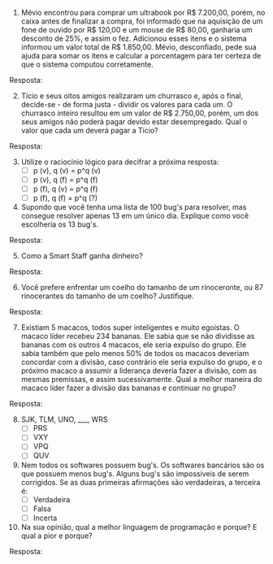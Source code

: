 1. Mévio encontrou para comprar um ultrabook por R$ 7.200,00, porém, no caixa antes de finalizar a compra, foi informado que na aquisição de um fone de ouvido por R$ 120,00 e um mouse de R$ 80,00, ganharia um desconto de 25%, e assim o fez. Adicionou esses itens e o sistema informou um valor total de R$ 1.850,00. Mévio, desconfiado, pede sua ajuda para somar os itens e calcular a porcentagem para ter certeza de que o sistema computou corretamente.

Resposta: 

2. Tício e seus oitos amigos realizaram um churrasco e, após o final, decide-se - de forma justa - dividir os valores para cada um. O churrasco inteiro resultou em um valor de R$ 2.750,00, porém, um dos seus amigos não poderá pagar devido estar desempregado. Qual o valor que cada um deverá pagar a Tício?

Resposta: 

3. Utilize o raciocínio lógico para decifrar a próxima resposta:
   * [ ] p (v), q (v) = p^q (v)
   * [ ] p (v), q (f) = p^q (f)
   * [ ] p (f), q (v) = p^q (f)
   * [ ] p (f), q (f) = p^q (?)

4. Supondo que você tenha uma lista de 100 bug's para resolver, mas consegue resolver apenas 13 em um único dia. Explique como você escolheria os 13 bug's.

Resposta: 

5. Como a Smart Staff ganha dinheiro?

Resposta: 

6. Você prefere enfrentar um coelho do tamanho de um rinoceronte, ou 87 rinocerantes do tamanho de um coelho? Justifique.

Resposta: 

7. Existiam 5 macacos, todos super inteligentes e muito egoístas. O macaco líder recebeu 234 bananas. Ele sabia que se não dividisse as bananas com os outros 4 macacos, ele seria expulso do grupo. Ele sabia também que pelo menos 50% de todos os macacos deveriam concordar com a divisão, caso contrário ele seria expulso do grupo, e o próximo macaco a assumir a liderança deveria fazer a divisão, com as mesmas premissas, e assim sucessivamente. Qual a melhor maneira do macaco líder fazer a divisão das bananas e continuar no grupo?

Resposta: 

8. SJK, TLM, UNO, ___, WRS
   * [ ] PRS
   * [ ] VXY
   * [ ] VPQ
   * [ ] QUV

9. Nem todos os softwares possuem bug's. Os softwares bancários são os que possuem menos bug's.  Alguns bug's são impossíveis de serem corrigidos. Se as duas primeiras afirmações são verdadeiras, a terceira é:
   * [ ] Verdadeira
   * [ ] Falsa
   * [ ] Incerta

10. Na sua opinião, qual a melhor linguagem de programação e porque? E qual a pior e porque?

Resposta: 